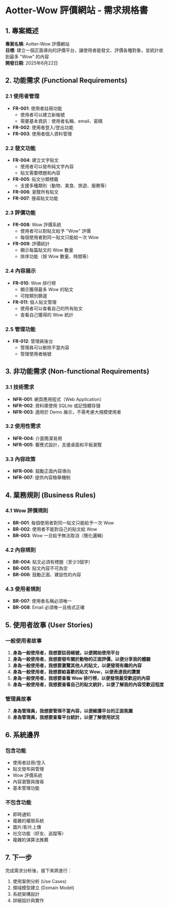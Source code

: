 # Aotter-Wow 評價網站 - 需求規格書

## 1. 專案概述

**專案名稱**: Aotter-Wow 評價網站  
**目標**: 建立一個正面導向的評價平台，讓使用者能發文、評價各種對象，並統計收到最多 "Wow" 的內容  
**開發日期**: 2025年6月22日  

## 2. 功能需求 (Functional Requirements)

### 2.1 使用者管理
- **FR-001**: 使用者註冊功能
  - 使用者可以建立新帳號
  - 需要基本資訊：使用者名稱、email、密碼
- **FR-002**: 使用者登入/登出功能
- **FR-003**: 使用者個人資料管理

### 2.2 發文功能
- **FR-004**: 建立文字貼文
  - 使用者可以發布純文字內容
  - 貼文需要標題和內容
- **FR-005**: 貼文分類標籤
  - 支援多種類別（動物、美食、旅遊、服務等）
- **FR-006**: 瀏覽所有貼文
- **FR-007**: 搜尋貼文功能

### 2.3 評價功能
- **FR-008**: Wow 評價系統
  - 使用者可以對貼文給予 "Wow" 評價
  - 每個使用者對同一貼文只能給一次 Wow
- **FR-009**: 評價統計
  - 顯示每篇貼文的 Wow 數量
  - 排序功能（按 Wow 數量、時間等）

### 2.4 內容展示
- **FR-010**: Wow 排行榜
  - 顯示獲得最多 Wow 的貼文
  - 可按類別篩選
- **FR-011**: 個人貼文管理
  - 使用者可以查看自己的所有貼文
  - 查看自己獲得的 Wow 統計

### 2.5 管理功能
- **FR-012**: 管理員後台
  - 管理員可以刪除不當內容
  - 管理使用者帳號

## 3. 非功能需求 (Non-functional Requirements)

### 3.1 技術需求
- **NFR-001**: 網頁應用程式（Web Application）
- **NFR-002**: 資料庫使用 SQLite 或記憶體存儲
- **NFR-003**: 適用於 Demo 展示，不需考慮大規模使用者

### 3.2 使用性需求
- **NFR-004**: 介面簡潔易用
- **NFR-005**: 響應式設計，支援桌面和平板瀏覽

### 3.3 內容政策
- **NFR-006**: 鼓勵正面內容導向
- **NFR-007**: 提供內容檢舉機制

## 4. 業務規則 (Business Rules)

### 4.1 Wow 評價規則
- **BR-001**: 每個使用者對同一貼文只能給予一次 Wow
- **BR-002**: 使用者不能對自己的貼文給 Wow
- **BR-003**: Wow 一旦給予無法取消（簡化邏輯）

### 4.2 內容規則
- **BR-004**: 貼文必須有標題（至少3個字）
- **BR-005**: 貼文內容不可為空
- **BR-006**: 鼓勵正面、建設性的內容

### 4.3 使用者規則
- **BR-007**: 使用者名稱必須唯一
- **BR-008**: Email 必須唯一且格式正確

## 5. 使用者故事 (User Stories)

### 一般使用者故事
1. **身為一般使用者，我想要註冊帳號，以便開始使用平台**
2. **身為一般使用者，我想要發布關於動物的正面評價，以便分享我的體驗**
3. **身為一般使用者，我想要瀏覽其他人的貼文，以便發現有趣的內容**
4. **身為一般使用者，我想要給喜歡的貼文 Wow，以便表達我的讚賞**
5. **身為一般使用者，我想要查看 Wow 排行榜，以便發現最受歡迎的內容**
6. **身為一般使用者，我想要查看自己的貼文統計，以便了解我的內容受歡迎程度**

### 管理員故事
7. **身為管理員，我想要管理不當內容，以便維護平台的正面氛圍**
8. **身為管理員，我想要查看平台統計，以便了解使用狀況**

## 6. 系統邊界

### 包含功能
- 使用者註冊/登入
- 貼文發布與管理
- Wow 評價系統
- 內容瀏覽與搜尋
- 基本管理功能

### 不包含功能
- 即時通知
- 複雜的權限系統
- 圖片/影片上傳
- 社交功能（好友、追蹤等）
- 複雜的演算法推薦

## 7. 下一步

完成需求分析後，接下來將進行：
1. 使用案例分析 (Use Cases)
2. 領域模型建立 (Domain Model)
3. 系統架構設計
4. 詳細設計與實作

